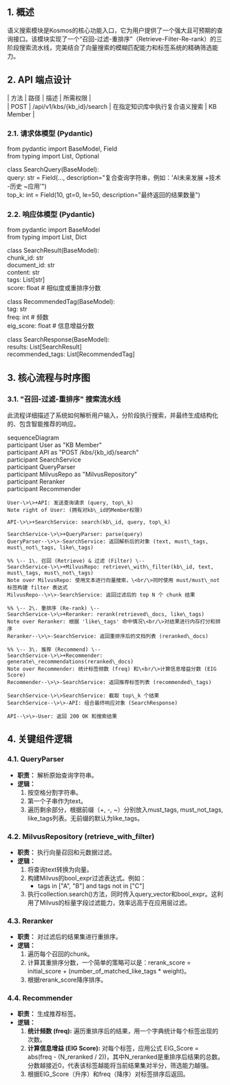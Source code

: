 ## **1\. 概述**

语义搜索模块是Kosmos的核心功能入口，它为用户提供了一个强大且可预期的查询接口。该模块实现了一个“召回-过滤-重排序”（Retrieve-Filter-Re-rank）的三阶段搜索流水线，完美结合了向量搜索的模糊匹配能力和标签系统的精确筛选能力。

## **2\. API 端点设计**

| 方法 | 路径 | 描述 | 所需权限 |  
| POST | /api/v1/kbs/{kb\_id}/search | 在指定知识库中执行复合语义搜索 | KB Member |

### **2.1. 请求体模型 (Pydantic)**

from pydantic import BaseModel, Field  
from typing import List, Optional

class SearchQuery(BaseModel):  
    query: str \= Field(..., description="复合查询字符串，例如：'AI未来发展 \+技术 \-历史 \~应用'")  
    top\_k: int \= Field(10, gt=0, le=50, description="最终返回的结果数量")

### **2.2. 响应体模型 (Pydantic)**

from pydantic import BaseModel  
from typing import List, Dict

class SearchResult(BaseModel):  
    chunk\_id: str  
    document\_id: str  
    content: str  
    tags: List\[str\]  
    score: float \# 相似度或重排序分数

class RecommendedTag(BaseModel):  
    tag: str  
    freq: int \# 频数  
    eig\_score: float \# 信息增益分数

class SearchResponse(BaseModel):  
    results: List\[SearchResult\]  
    recommended\_tags: List\[RecommendedTag\]

## **3\. 核心流程与时序图**

### **3.1. "召回-过滤-重排序" 搜索流水线**

此流程详细描述了系统如何解析用户输入，分阶段执行搜索，并最终生成结构化的、包含智能推荐的响应。

sequenceDiagram  
    participant User as "KB Member"  
    participant API as "POST /kbs/{kb\_id}/search"  
    participant SearchService  
    participant QueryParser  
    participant MilvusRepo as "MilvusRepository"  
    participant Reranker  
    participant Recommender

    User-\>\>+API: 发送查询请求 (query, top\_k)  
    Note right of User: (拥有对kb\_id的Member权限)

    API-\>\>+SearchService: search(kb\_id, query, top\_k)  
      
    SearchService-\>\>+QueryParser: parse(query)  
    QueryParser--\>\>-SearchService: 返回解析后的对象 (text, must\_tags, must\_not\_tags, like\_tags)  
      
    %% \-- 1\. 召回 (Retrieve) & 过滤 (Filter) \--  
    SearchService-\>\>+MilvusRepo: retrieve\_with\_filter(kb\_id, text, must\_tags, must\_not\_tags)  
    Note over MilvusRepo: 使用文本进行向量搜索，\<br/\>同时使用 must/must\_not 标签构建 filter 表达式  
    MilvusRepo--\>\>-SearchService: 返回过滤后的 top N 个 chunk 结果  
      
    %% \-- 2\. 重排序 (Re-rank) \--  
    SearchService-\>\>+Reranker: rerank(retrieved\_docs, like\_tags)  
    Note over Reranker: 根据 'like\_tags' 命中情况\<br/\>对结果进行内存打分和排序  
    Reranker--\>\>-SearchService: 返回重排序后的文档列表 (reranked\_docs)  
      
    %% \-- 3\. 推荐 (Recommend) \--  
    SearchService-\>\>+Recommender: generate\_recommendations(reranked\_docs)  
    Note over Recommender: 统计标签频数 (freq) 和\<br/\>计算信息增益分数 (EIG Score)  
    Recommender--\>\>-SearchService: 返回推荐标签列表 (recommended\_tags)  
      
    SearchService-\>\>SearchService: 截取 top\_k 个结果  
    SearchService--\>\>-API: 组合最终响应对象 (SearchResponse)  
      
    API--\>\>-User: 返回 200 OK 和搜索结果

## **4\. 关键组件逻辑**

### **4.1. QueryParser**

* **职责：** 解析原始查询字符串。  
* **逻辑：**  
  1. 按空格分割字符串。  
  2. 第一个子串作为text。  
  3. 遍历剩余部分，根据前缀（+, \-, \~）分别放入must\_tags, must\_not\_tags, like\_tags列表。无前缀的默认为like\_tags。

### **4.2. MilvusRepository (retrieve\_with\_filter)**

* **职责：** 执行向量召回和元数据过滤。  
* **逻辑：**  
  1. 将查询text转换为向量。  
  2. 构建Milvus的bool\_expr过滤表达式。例如：  
     * tags in \["A", "B"\] and tags not in \["C"\]  
  3. 执行collection.search()方法，同时传入query\_vector和bool\_expr。这利用了Milvus的标量字段过滤能力，效率远高于在应用层过滤。

### **4.3. Reranker**

* **职责：** 对过滤后的结果集进行重排序。  
* **逻辑：**  
  1. 遍历每个召回的chunk。  
  2. 计算其重排序分数，一个简单的策略可以是：rerank\_score \= initial\_score \+ (number\_of\_matched\_like\_tags \* weight)。  
  3. 根据rerank\_score降序排序。

### **4.4. Recommender**

* **职责：** 生成推荐标签。  
* **逻辑：**  
  1. **统计频数 (freq):** 遍历重排序后的结果，用一个字典统计每个标签出现的次数。  
  2. **计算信息增益 (EIG Score):** 对每个标签，应用公式 EIG\_Score \= abs(freq \- (N\_reranked / 2))，其中N\_reranked是重排序后结果的总数。分数越接近0，代表该标签越能将当前结果集对半分，筛选能力越强。  
  3. 根据EIG\_Score（升序）和freq（降序）对标签排序后返回。